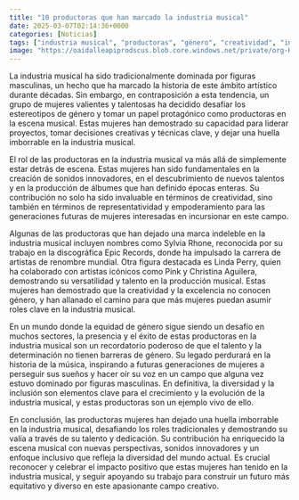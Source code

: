 ```yaml
---
title: "10 productoras que han marcado la industria musical"
date: 2025-03-07T02:14:36+0000
categories: [Noticias]
tags: ["industria musical", "productoras", "género", "creatividad", "inclusión", "talento", "equidad."]
image: "https://oaidalleapiprodscus.blob.core.windows.net/private/org-HKmKxpuNw3Y88lm4EBrIPq0n/user-ZwiCXOggLL8ZNNKE2g7rXFmV/img-jCxNL919S9cFCq67VBFnhss3.png?st=2025-03-07T01%3A14%3A36Z&se=2025-03-07T03%3A14%3A36Z&sp=r&sv=2024-08-04&sr=b&rscd=inline&rsct=image/png&skoid=d505667d-d6c1-4a0a-bac7-5c84a87759f8&sktid=a48cca56-e6da-484e-a814-9c849652bcb3&skt=2025-03-06T20%3A33%3A21Z&ske=2025-03-07T20%3A33%3A21Z&sks=b&skv=2024-08-04&sig=TBwNOYUyxc5qzL/wuHuL0OivLDpKhpHClctMCAyObKY%3D"
---
```


La industria musical ha sido tradicionalmente dominada por figuras masculinas, un hecho que ha marcado la historia de este ámbito artístico durante décadas. Sin embargo, en contraposición a esta tendencia, un grupo de mujeres valientes y talentosas ha decidido desafiar los estereotipos de género y tomar un papel protagónico como productoras en la escena musical. Estas mujeres han demostrado su capacidad para liderar proyectos, tomar decisiones creativas y técnicas clave, y dejar una huella imborrable en la industria musical.

El rol de las productoras en la industria musical va más allá de simplemente estar detrás de escena. Estas mujeres han sido fundamentales en la creación de sonidos innovadores, en el descubrimiento de nuevos talentos y en la producción de álbumes que han definido épocas enteras. Su contribución no solo ha sido invaluable en términos de creatividad, sino también en términos de representatividad y empoderamiento para las generaciones futuras de mujeres interesadas en incursionar en este campo.

Algunas de las productoras que han dejado una marca indeleble en la industria musical incluyen nombres como Sylvia Rhone, reconocida por su trabajo en la discográfica Epic Records, donde ha impulsado la carrera de artistas de renombre mundial. Otra figura destacada es Linda Perry, quien ha colaborado con artistas icónicos como Pink y Christina Aguilera, demostrando su versatilidad y talento en la producción musical. Estas mujeres han demostrado que la creatividad y la excelencia no conocen género, y han allanado el camino para que más mujeres puedan asumir roles clave en la industria musical.

En un mundo donde la equidad de género sigue siendo un desafío en muchos sectores, la presencia y el éxito de estas productoras en la industria musical son un recordatorio poderoso de que el talento y la determinación no tienen barreras de género. Su legado perdurará en la historia de la música, inspirando a futuras generaciones de mujeres a perseguir sus sueños y hacer oír su voz en un campo que alguna vez estuvo dominado por figuras masculinas. En definitiva, la diversidad y la inclusión son elementos clave para el crecimiento y la evolución de la industria musical, y estas productoras son un ejemplo vivo de ello.

En conclusión, las productoras mujeres han dejado una huella imborrable en la industria musical, desafiando los roles tradicionales y demostrando su valía a través de su talento y dedicación. Su contribución ha enriquecido la escena musical con nuevas perspectivas, sonidos innovadores y un enfoque inclusivo que refleja la diversidad del mundo actual. Es crucial reconocer y celebrar el impacto positivo que estas mujeres han tenido en la industria musical, y seguir apoyando su trabajo para construir un futuro más equitativo y diverso en este apasionante campo creativo.
    